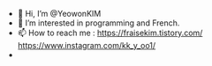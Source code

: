 - 👋 Hi, I’m @YeowonKIM
- 👀 I’m interested in programming and French.
- 📫 How to reach me : https://fraisekim.tistory.com/ https://www.instagram.com/kk_y_oo1/
-                      

<!---
YeowonKIM/YeowonKIM is a ✨ special ✨ repository because its `README.md` (this file) appears on your GitHub profile.
You can click the Preview link to take a look at your changes.
--->
